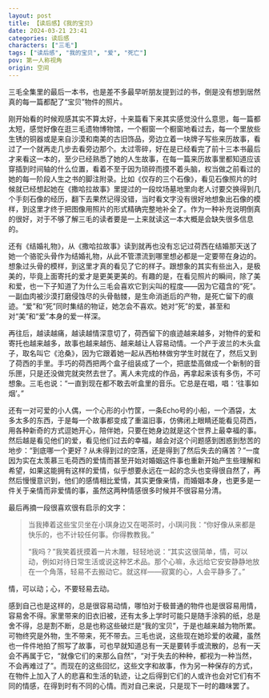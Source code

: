 ```yaml
---
layout: post
title: 【读后感】《我的宝贝》
date: 2024-03-21 23:41
categories: 读后感
characters: ["三毛"]
tags: ["读后感", "我的宝贝", "爱", "死亡"]
pov: 第一人称视角
origin: 空间
---
```


三毛全集里的最后一本书，也是差不多最早听朋友提到过的书，倒是没有想到居然真的每一篇都配了“宝贝”物件的照片。

刚开始看的时候观感其实不算太好，十来篇看下来其实感觉没什么意思，每一篇都太短，感觉好像在逛三毛遗物博物馆，一个橱窗一个橱窗地看过去，每一个里放些生锈的铜器或是来自沙漠和南美的古旧饰品，旁边立着一块牌子写些来历故事，看过了一个就再走几步去看旁边那个。太过零碎，好在是已经看完了前十三本书最后才来看这一本的，至少已经熟悉了她的人生故事，在每一篇来历故事里都知道应该穿插到时间轴的什么位置，看着不至于因为琐碎而摸不着头脑，权当做之前看过的她的每一阶段人生之书的脚注附录。比如《仅存的三个石像》，看见石像照片的时候就已经想起她在《撒哈拉故事》里提过的一段坟场墓地里向老人讨要交换得到几个手刻石像的经历，翻下去果然记得没错，当时看文字没有很好地想象出石像的模样，到这里才终于把图像用照片的形式精确完整地补全了。作为一种补充说明倒真的很好，对于不够了解三毛的读者要是一上来就读这一本大概是会缺失很多信息的。

还有《结婚礼物》，从《撒哈拉故事》读到就再也没有忘记过荷西在结婚那天送了她一个骆驼头骨作为结婚礼物，从此不管漂流到哪里想必都是一定要带在身边的。想象过头骨的模样，到这里才真的看见了它的样子。跟想象的其实有些出入，是极美的，毕竟上面寄托的爱才是更美更美的。有趣的是，在看见照片的瞬间，除了美和爱，也一下子知道了为什么三毛会喜欢它到尖叫的程度——因为它蕴含的“死”。一副血肉被沙漠打磨侵蚀尽的头骨骷髅，是生命消逝后的产物，是死亡留下的痕迹。“爱”和“死”同时集结的物证，她怎会不喜欢。她对“死”的爱，甚至和对“美”和“爱”本身的爱一样深。

再往后，越读越痛，越读越情深意切了，荷西留下的痕迹越来越多，对物件的爱和寄托也越来越多，故事也越来越伤、越来越让人容易动情。一个产于波兰的木头盒子，取名叫它《沧桑》，因为它跟着她一起从西柏林做穷学生时就在了，然后又到了荷西的手里。手巧的荷西把两个盒子组装成了一个，把底垫高做成一个新制的音乐匣，只是还没做完就突然去世了。离人未完成的作品，再拿起来该有多伤，不可想象。三毛也说：“一直到现在都不敢去听盒里的音乐。它总是在唱，唱：‘往事如烟’。”

还有一对可爱的小人偶，一个心形的小竹筐，一条Echo号的小船，一个酒袋，太多太多的东西，于是每一个故事都变成了重温旧事，仿佛闭上眼睛还能看见荷西，用各种新奇的方式逗她开心，陪伴她，只要在她身边就是这个世界上最幸福的事。然后越是看见他们的爱，看见他们过去的幸福，越会对这个问题感到困惑到愁苦的地步：“到底哪一个更好？从未得到过的空落，还是得到了然后失去的痛苦？”一度因为实在太羡慕三毛荷西的爱情而甚至开始对婚姻这件事也重新开始产生些理解和希望，如果这能拥有这样的爱情，似乎想要永远在一起的念头也变得很自然了，再然后慢慢意识到，他们的感情相比爱情，其实更像亲情，而婚姻本身，也更多是一件关于亲情而非爱情的事，虽然这两种情感很多时候并不很容易分清。

最后再摘一段很喜欢很有启示的文字：

> 当我捧着这些宝贝坐在小琪身边又在喝茶时，小琪问我：“你好像从来都是快乐的，也不计较任何事。你得教教我。”
>
> “我吗？”我笑着抚摸着一片木雕，轻轻地说：“其实这很简单，情，可以动，例如对待日常生活或说这种艺术品。那个心嘛，永远给它安安静静地放在一个角落，轻易不去搬动它。就这样——寂寞的心，人会平静多了。”

情，可以动；心，不要轻易去动。

感到自己也是这样的，总是很容易动情，哪怕对于极普通的物件也是很容易用情，容易舍不得。家里带来的旧衣旧被，还有太多上学时可能只是随手涂鸦的纸，总是舍不得，总是割不断，总是也称这些破烂是“我的宝贝”，于是也越来越为物所累。可物终究是外物，生不带来，死不带去。三毛也说，这些现在她珍爱的收藏，虽然也一件件地拍了照写了故事，可也早就知道总有一天是要转手或流散的，总有一天会不再属于它，“就像它们的来那么自然”，“对于失去的种种，都视为一种当然，不会再难过了”。而现在的这些回忆，这些文字和故事，作为另一种保存的方式，在物件上加入了人的悲喜和生活的轨迹，让之后得到它们的人或许也会对它们有不同的情感，在得到时有不同的心情。而对自己来说，只是现下一时的趣味罢了。
